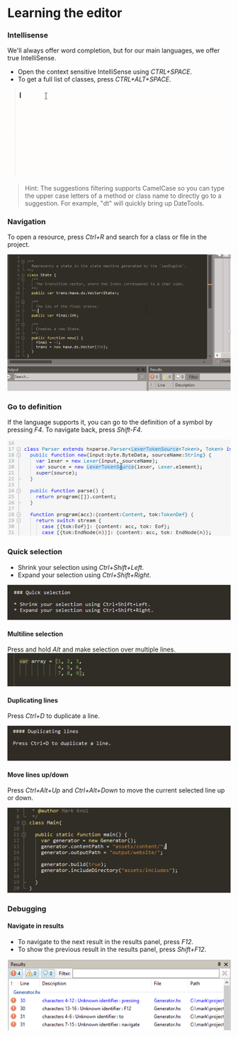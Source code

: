 # Learning the editor

### Intellisense

We'll always offer word completion, but for our main languages, we offer true IntelliSense.

* Open the context sensitive IntelliSense using <i class="fa fa-keyboard-o"></i> _CTRL+SPACE_. 
* To get a full list of classes, press <i class="fa fa-keyboard-o"></i> _CTRL+ALT+SPACE_. 

<img src="img/haxedevelop-intellisense.gif" alt="HaxeDevelop IntelliSense" />

> Hint: The suggestions filtering supports CamelCase so you can type the upper case letters of a method or class name to directly go to a suggestion. 
For example, "dt" will quickly bring up DateTools.

### Navigation

To open a resource, press <i class="fa fa-keyboard-o"></i> _Ctrl+R_ and search for a class or file in the project.

<img src="img/haxedevelop-navigation.gif" alt="HaxeDevelop IntelliSense" />

### Go to definition

If the language supports it, you can go to the definition of a symbol by pressing <i class="fa fa-keyboard-o"></i> _F4_. 
To navigate back, press <i class="fa fa-keyboard-o"></i> _Shift-F4_.

<img src="img/haxedevelop-goto-definition.gif" alt="Duplicate lines in HaxeDevelop" />

### Quick selection

* Shrink your selection using <i class="fa fa-keyboard-o"></i> _Ctrl+Shift+Left_. 
* Expand your selection using <i class="fa fa-keyboard-o"></i> _Ctrl+Shift+Right_. 

<img src="img/haxedevelop-selection.gif" alt="Make a selection in HaxeDevelop" />

#### Multiline selection

Press and hold <i class="fa fa-keyboard-o"></i> _Alt_ and make selection over multiple lines. 
<img src="img/haxedevelop-multiline-selection.gif" alt="Multi lines selection in HaxeDevelop" />

#### Duplicating lines

Press <i class="fa fa-keyboard-o"></i> _Ctrl+D_ to duplicate a line.

<img src="img/haxedevelop-duplicate.gif" alt="Duplicate lines in HaxeDevelop" />


#### Move lines up/down

Press <i class="fa fa-keyboard-o"></i> _Ctrl+Alt+Up_ and _Ctrl+Alt+Down_ 
to move the current selected line up or down.

 <img src="img/haxedevelop-movelines.gif" alt="Moving lines in HaxeDevelop" />

### Debugging 

#### Navigate in results

 * To navigate to the next result in the results panel, press <i class="fa fa-keyboard-o"></i> _F12_.
 * To show the previous result in the results panel, press <i class="fa fa-keyboard-o"></i> _Shift+F12_.
 
 <img src="img/haxedevelop-resultspanel.gif" alt="Browse through HaxeDevelop resultspanel" />